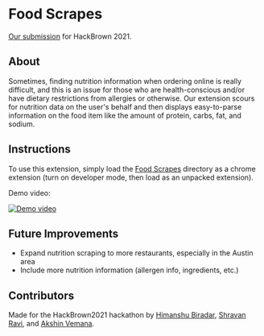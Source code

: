 # Food Scrapes
[Our submission](https://devpost.com/software/food-scrapes) for HackBrown 2021.


## About
Sometimes, finding nutrition information when ordering online is really difficult, and this is an issue for those who are health-conscious and/or have dietary restrictions from allergies or otherwise.
Our extension scours for nutrition data on the user's behalf and then displays easy-to-parse information on the food item like the amount of protein, carbs, fat, and sodium.


## Instructions
To use this extension, simply load the [Food Scrapes](Food%20Scrapes/) directory as a chrome extension (turn on developer mode, then load as an unpacked extension).

Demo video:

[![Demo video](https://img.youtube.com/vi/qVqoN-nQntw/0.jpg)](https://www.youtube.com/watch?v=qVqoN-nQntw "Food Scrapes Demo [HackBrown 2021]")


## Future Improvements
- Expand nutrition scraping to more restaurants, especially in the Austin area
- Include more nutrition information (allergen info, ingredients, etc.)

## Contributors
Made for the HackBrown2021 hackathon by [Himanshu Biradar](https://github.com/himanshubir), [Shravan Ravi](https://github.com/shravanravi2002), and [Akshin Vemana](https://github.com/AkshinVemana).
